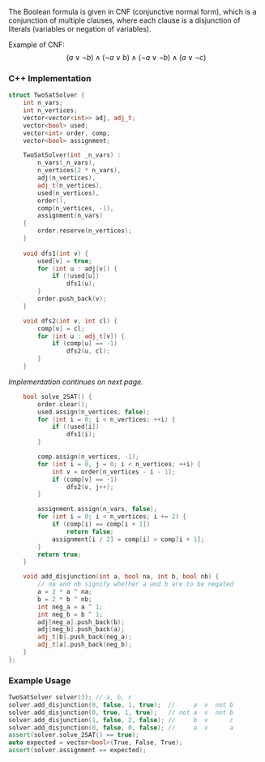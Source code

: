 The Boolean formula is given in CNF (conjunctive normal form), which is a conjunction of multiple clauses, where each clause is a disjunction of literals (variables or negation of variables).

Example of CNF:
$$(a \lor \lnot b) \land (\lnot a \lor b) \land (\lnot a \lor \lnot b) \land (a \lor \lnot c)$$

### C++ Implementation
```C++
struct TwoSatSolver {
    int n_vars;
    int n_vertices;
    vector<vector<int>> adj, adj_t;
    vector<bool> used;
    vector<int> order, comp;
    vector<bool> assignment;

    TwoSatSolver(int _n_vars) :
	    n_vars(_n_vars),
	    n_vertices(2 * n_vars),
	    adj(n_vertices),
	    adj_t(n_vertices),
	    used(n_vertices),
	    order(),
	    comp(n_vertices, -1),
	    assignment(n_vars)
	{
        order.reserve(n_vertices);
    }
    
    void dfs1(int v) {
        used[v] = true;
        for (int u : adj[v]) {
            if (!used[u])
                dfs1(u);
        }
        order.push_back(v);
    }

    void dfs2(int v, int cl) {
        comp[v] = cl;
        for (int u : adj_t[v]) {
            if (comp[u] == -1)
                dfs2(u, cl);
        }
    }
```
*Implementation continues on next page.*
```C++
    bool solve_2SAT() {
        order.clear();
        used.assign(n_vertices, false);
        for (int i = 0; i < n_vertices; ++i) {
            if (!used[i])
                dfs1(i);
        }

        comp.assign(n_vertices, -1);
        for (int i = 0, j = 0; i < n_vertices; ++i) {
            int v = order[n_vertices - i - 1];
            if (comp[v] == -1)
                dfs2(v, j++);
        }

        assignment.assign(n_vars, false);
        for (int i = 0; i < n_vertices; i += 2) {
            if (comp[i] == comp[i + 1])
                return false;
            assignment[i / 2] = comp[i] > comp[i + 1];
        }
        return true;
    }

    void add_disjunction(int a, bool na, int b, bool nb) {
        // na and nb signify whether a and b are to be negated 
        a = 2 * a ^ na;
        b = 2 * b ^ nb;
        int neg_a = a ^ 1;
        int neg_b = b ^ 1;
        adj[neg_a].push_back(b);
        adj[neg_b].push_back(a);
        adj_t[b].push_back(neg_a);
        adj_t[a].push_back(neg_b);
    }
};
```

### Example Usage
```C++
TwoSatSolver solver(3); // a, b, c
solver.add_disjunction(0, false, 1, true);  //     a  v  not b
solver.add_disjunction(0, true, 1, true);   // not a  v  not b
solver.add_disjunction(1, false, 2, false); //     b  v      c
solver.add_disjunction(0, false, 0, false); //     a  v      a
assert(solver.solve_2SAT() == true);
auto expected = vector<bool>(True, False, True);
assert(solver.assignment == expected);
```
